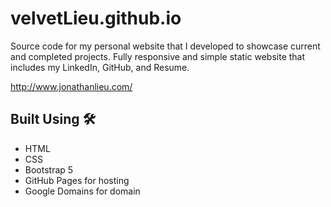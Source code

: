 # velvetLieu.github.io
Source code for my personal website that I developed to showcase current and completed projects. Fully responsive and simple static website 
that includes my LinkedIn, GitHub, and Resume.

http://www.jonathanlieu.com/

## Built Using 🛠️
* HTML
* CSS
* Bootstrap 5
* GitHub Pages for hosting
* Google Domains for domain
